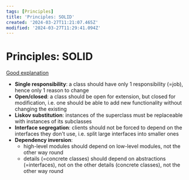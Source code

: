 ```yaml
---
tags: [Principles]
title: 'Principles: SOLID'
created: '2024-03-27T11:21:07.465Z'
modified: '2024-03-27T11:29:41.094Z'
---
```


# Principles: SOLID

[Good explanation](https://codefinity.com/blog/The-SOLID-Principles-in-Software-Development)

- **Single responsibility**: a class should have only 1 responsibility (=job), hence only 1 reason to change
- **Open/closed**: a class should be open for extension, but closed for modification, i.e. one should be able to add new functionality without changing the existing
- **Liskov substitution**: instances of the superclass must be replaceable with instances of its subclasses
- **Interface segregation**: clients should not be forced to depend on the interfaces they don't use, i.e. split large interfaces into smaller ones
- **Dependency inversion**:
  - high-level modules should depend on low-level modules, not the other way round
  - details (=concrete classes) should depend on abstractions (=interfaces), not on the other details (concrete classes), not the other way round
